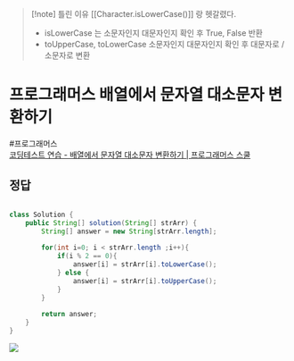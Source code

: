 >[!note] 틀린 이유
>[[Character.isLowerCase()]] 랑 헷갈렸다.
>- isLowerCase 는 소문자인지 대문자인지 확인 후 True, False 반환
>- toUpperCase, toLowerCase 소문자인지 대문자인지 확인 후 대문자로 / 소문자로 변환

# 프로그래머스 배열에서 문자열 대소문자 변환하기
#프로그래머스  
[코딩테스트 연습 - 배열에서 문자열 대소문자 변환하기 | 프로그래머스 스쿨](https://school.programmers.co.kr/learn/courses/30/lessons/181875)

## 정답
```java

class Solution {
    public String[] solution(String[] strArr) {
        String[] answer = new String[strArr.length];
        
        for(int i=0; i < strArr.length ;i++){
            if(i % 2 == 0){
                answer[i] = strArr[i].toLowerCase();
            } else {
                answer[i] = strArr[i].toUpperCase();
            }
        }
        
        return answer;
    }
}

```
![](https://i.imgur.com/e0X26Cj.png)
